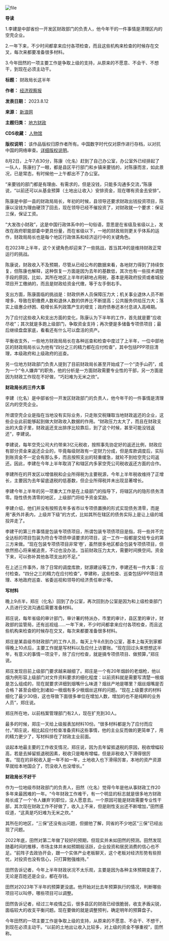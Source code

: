 ![file](https://chinadigitaltimes.net/chinese/files/2023/08/image-1691839507291.png)


**导读** 


1.李建是中部省份一开发区财政部门的负责人，他今年干的一件事情是清理区内的空壳企业。


2.一年下来，不少时间都拿来应付各项检查，而且这些机构来检查的时候存在交叉，每次来都要准备很多材料。


3.今年田然的一项主要工作是争取上级的支持，从原来的不愿意、不会干、不想干，到现在必须主动干。




**标题：** 财政局长这半年  

**作者：** [经济观察报](https://chinadigitaltimes.net/space/经济观察报)  

**发表日期：** 2023.8.12  

**来源：** [新浪网](https://web.archive.org/web/https://finance.sina.cn/2023-08-11/detail-imzfvyzp5426383.d.html)  

**主题归类：** [地方财政](https://chinadigitaltimes.net/space/地方财政)  

**CDS收藏：** [人物馆](https://chinadigitaltimes.net/space/%E4%BA%BA%E7%89%A9%E9%A6%86)  

**版权说明：** 该作品版权归原作者所有。中国数字时代仅对原作进行存档，以对抗中国的网络审查。[详细版权说明](https://chinadigitaltimes.net/chinese/copyright)。


8月2日，上午7点30分，陈康（化名）赶到了自己办公室，办公室外已经排起了一队人，陈康扫了一眼，都是县区平行部门和乡镇来要钱的，对陈康而言，如此景况，已是常态，有时候他一上午都出不了办公室。


“来要钱的部门都是有理由、有需求的，但是没钱，只能多沟通多交流，”陈康说，“以前还可以从基金预算（土地出让收入）安排资金，现在哪有资金去安排”。


陈康是中部一县的财政局局长，年初的时候，县领导还要求财政出钱投资项目，陈康以没钱为理由硬顶了回去，现在领导已经不催投资了，对财政就一个要求：保证三保，保证工资。


“大发改小财政”，这是中国行政体系中的一句俗语，意思是在省级及省级以上，发改在政府职能部委中更具份量，而在省级以下，一地的财政局则更关乎体系的运作，财政局局长也是每个地区行政体系和经济运行中的关键角色。


在2023年上半年，这个关键角色却迎来了一些挑战，首当其冲的是维持财政正常运行的挑战。


陈康说，财政收入不及预期，尽管从已经公布的数据来看，各地财力得到了持续恢复，但陈康也解释，这种恢复一方面是因为去年的基数低，其次也有一些技术调整手段的原因，比如，其所在地区上半年的耕地占用税，基本是用政府投资或者城投项目开工缴纳的，而且是财政给资金代缴，等于左手倒右手。


支出方面，陈康面临的挑战是：财政供养人员保障压力大；机关事业退休人员不断增多，导致在职缴费人数和退休人数的供养比不断提高；公共服务供给压力大；落实上级惠企纾困、稳增长系列政策产生的增支；政府债券还本付息进入高峰期。


为了应付这些收入和支出方面的变化，陈康认为下半年的工作，首先就是要“应收尽收”；其次就是多跑上级部门，争取资金支持；再次便是多储备专项债项目；最后继续盘盘家底，看看还有什么可以盘活的资产。


平衡收支外，一些地方财政局局长在各种巡查和检查中度过了上半年，一位中部地区的财政局局长认为他有“四分之三的精力都在应付检查”，其中包括PPP项目清理，本级政府和上级政府的巡查。


另一位地方财政部门负责人提到了目前财政局长甚至开始成了一个“烫手山药”，成为一个“令人嫌弃”的职务，他的分析是一方面财政需要专业性的干部，另一方面是因为财政工作现在不好做，“巧妇难为无米之炊”。


**财政局长的三件大事** 


李建（化名）是中部省份一开发区财政部门的负责人，他今年干的一件事情是清理区内的空壳企业。


所谓空壳企业是指在当地没有实际业务，只走账交税赚取当地财政返还的企业，这些企业此前能够起到做大财政收入数据的作用。“财政压力太大了，而且在财政支出的大盘子里，财政返还支出排序比较靠后，到了这个时候，甚至可能没钱返还”，李建说。


李建说，每年空壳公司大约带来3亿元税收，按照事先协定好的返还比例，财政应有部分资金来返还企业的，毕竟每级财政有一定财力分成，但是库款调度后，实际到账资金不一定会有那么多，而且按照支出的轻重缓急，就轮不到给空壳公司返还。因此，李建在今年上半年取消了和辖区内多家空壳公司税收返还方面的合作。


李建所在的开发区以增值税和企业所得税为主要税源，今年上半年税收维持了正增长，主要因为去年留底退税的低基数，但企业所得税并未出现显著增长。


李建今年上半年的另一项重大工作是在上级部门的指导下，将辖区内的隐形债务清零。隐性债务清零的地区，上级部门将给予资金奖励。


李建介绍，他们并没有按照去年多省市以专项债置换的形式实现债务清零，而是用“表外并表内，上级并下级”的方式，比如其所在辖区的债务实际上是让上级的城投并走了。


李建干的第三件事情是包装专项债项目，所谓包装专项债项目是指，将一些并不完全达标的项目包装为符合专项债申请要求的项目，这一工作一般都是交给专业的第三方来做。“现在包装专项债项目非常‘卷’，虽然很多地区都会包装专项债项目，但依然担心将来被追责，不过也没办法，当前财政压力太大，需要时间换空间。资金下来，可以弥补其他各项支出的不足。”


在上述三件事外，除了日常的调度库款，财源建设等工作，李建还有一件大事：应付检查。“四分之三的精力在应付检查”，李建称，这些检查、巡查包括PPP项目清理、本地政府巡查、省委巡视和领导的经济责任审计等。


**写材料** 


晚上9点半，郑庄（化名）回到了办公室，再次回到办公室是因为和上级检查部门人员进行交流沟通后需要准备材料。


郑庄说，每年省级的审计部门，审计署的特派办，市里的审计，县区里的审计，财政部的监管局，还有巡视组……一年下来，不少时间都拿来应付各项检查，而且这些机构来检查的时候存在交叉，每次来都要准备很多材料。


郑庄是某县级市财政部门的工作人员，每天上午8点到办公室，基本上每天到家都得晚上10点后，主要工作就是写材料以及应付上访要账。“现在回过头来想想这半年，有意义的事情一项没干，除了应付检查，就是搞专项债项目、做预算，”郑庄说。


郑庄发现目前上级部门要求越来越细了。郑庄是一个有20年烟龄的老烟枪，他以烟为例形容上级部门对文件资料要求的细化程度：以前资料就是需要写清楚一根烟是怎么组成的，现在就要求详细到烟嘴什么味道？烟丝产地是哪里？烟丝烟嘴是否合格？甚至会细化到诸如一根烟有多少根烟丝这样的问题。“现在上级要求的材料细化了最少30倍，这也导致下面很多单位在增加人数，增加的也不是纯粹的业务人员“，郑庄说。


郑庄所在地，以前档案管理部门有2人，现在扩充到30人。


最多的时候，郑庄一天给上级报表加材料10份。“很多材料都是为了应付而应付，”郑庄说，相比起应付检查准备资料这些事情，他的主业反而做的更简单了，用的精力更少了，写材料排在了财政主业前面。


谈起本地最主要的工作收支情况，郑庄说，因为去年留抵退税的原因，税收增幅较高，若是去掉留抵退税因素，税收只是略有增幅，但是非税收入下滑得很厉害。“现在的非税收入是一年不如一年，土地收入也下滑得厉害，本地的资产资源早就给本地国企了，罚没收入也没增长。”


**财政局长不好干** 


作为一位地级市财政部门的负责人，田然（化名）觉得今年是他从事财政工作20多年来最困难的一年。“今年财政工作难干，有一个明显的标志就是很多地方财政局长成了一个‘令人嫌弃’的职位，没人愿意去。一个原因可能是财政需要专业性干部，其次现在财政工作不好做了，收入上不来，但是刚性支出还不断增加，”田然感叹道，“这真是巧妇难为无米之炊。”


其所在的地区，“三保”还没有出问题，但据他了解，同省的不少地区“三保”已经出现了问题。


2022年底，田然对第二年做了较好的预期，但现实并未如田然的预测。田然发现随着时间的推移，市场主体并未如预期般活跃，企业投资和居民消费的信心也不足。“前阵子去政协开会，跟一个实体产业老板聊天，这个老板对经济形势有些担忧，对投资也没有信心，只打算勉强维持。”


田然告诉记者，今年上半年财政状况不太乐观，主要是因为各种主体预期变差了，无论是百姓还是企业，都在存钱。


田然对2023年下半年的预算更没底。他开始对比去年预算执行的情况，判断哪些项目可以叫停，哪些项目可以调整。


田然告诉记者，经过三年疫情之后，很多县区的财政已经很脆弱，收支矛盾尖锐，面临较大的收支平衡问题。现在要做的就是调整预判，确定明年的预算盘子。


今年田然的一项主要工作是争取上级的支持，从原来的不愿意、不会干、不想干，到现在必须主动干。“以前的土地出让收入比较多，对上级的资金不够重视”，田然称。

